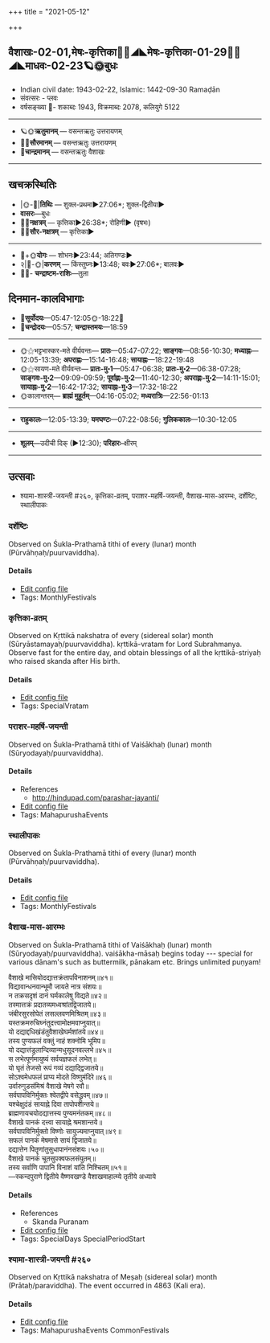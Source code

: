 +++
title = "2021-05-12"

+++
## वैशाखः-02-01,मेषः-कृत्तिका🌛🌌◢◣मेषः-कृत्तिका-01-29🌌🌞◢◣माधवः-02-23🪐🌞बुधः
- Indian civil date: 1943-02-22, Islamic: 1442-09-30 Ramaḍān
- संवत्सरः - प्लवः
- वर्षसङ्ख्या 🌛- शकाब्दः 1943, विक्रमाब्दः 2078, कलियुगे 5122
___________________
- 🪐🌞**ऋतुमानम्** — वसन्तऋतुः उत्तरायणम्
- 🌌🌞**सौरमानम्** — वसन्तऋतुः उत्तरायणम्
- 🌛**चान्द्रमानम्** — वसन्तऋतुः वैशाखः
___________________


## खचक्रस्थितिः
- |🌞-🌛|**तिथिः** — शुक्ल-प्रथमा►27:06*; शुक्ल-द्वितीया►  
- **वासरः**—बुधः  
- 🌌🌛**नक्षत्रम्** — कृत्तिका►26:38*; रोहिणी► (वृषभः)  
- 🌌🌞**सौर-नक्षत्रम्** — कृत्तिका►  
___________________
- 🌛+🌞**योगः** — शोभनः►23:44; अतिगण्डः►  
- २|🌛-🌞|**करणम्** — किंस्तुघ्नः►13:48; बवः►27:06*; बालवः►  
- 🌌🌛- **चन्द्राष्टम-राशिः**—तुला  


## दिनमान-कालविभागाः
- 🌅**सूर्योदयः**—05:47-12:05🌞️-18:22🌇  
- 🌛**चन्द्रोदयः**—05:57; **चन्द्रास्तमयः**—18:59  
___________________
- 🌞⚝भट्टभास्कर-मते वीर्यवन्तः— **प्रातः**—05:47-07:22; **साङ्गवः**—08:56-10:30; **मध्याह्नः**—12:05-13:39; **अपराह्णः**—15:14-16:48; **सायाह्नः**—18:22-19:48  
- 🌞⚝सायण-मते वीर्यवन्तः— **प्रातः-मु॰1**—05:47-06:38; **प्रातः-मु॰2**—06:38-07:28; **साङ्गवः-मु॰2**—09:09-09:59; **पूर्वाह्णः-मु॰2**—11:40-12:30; **अपराह्णः-मु॰2**—14:11-15:01; **सायाह्नः-मु॰2**—16:42-17:32; **सायाह्नः-मु॰3**—17:32-18:22  
- 🌞कालान्तरम्— **ब्राह्मं मुहूर्तम्**—04:16-05:02; **मध्यरात्रिः**—22:56-01:13  
___________________
- **राहुकालः**—12:05-13:39; **यमघण्टः**—07:22-08:56; **गुलिककालः**—10:30-12:05  
___________________
- **शूलम्**—उदीची दिक् (►12:30); **परिहारः**–क्षीरम्  
___________________

## उत्सवाः
- श्यामा-शास्त्री-जयन्ती #२६०, कृत्तिका-व्रतम्, पराशर-महर्षि-जयन्ती, वैशाख-मास-आरम्भः, दर्शेष्टिः, स्थालीपाकः
### दर्शेष्टिः

Observed on Śukla-Prathamā tithi of every (lunar) month (Pūrvāhṇaḥ/puurvaviddha). 

#### Details
- [Edit config file](https://github.com/jyotisham/adyatithi/tree/master/gRhya/general/lunar_month/tithi/00/01/darsheShTiH.toml)
- Tags: MonthlyFestivals


### कृत्तिका-व्रतम्

Observed on Kṛttikā nakshatra of every (sidereal solar) month (Sūryāstamayaḥ/puurvaviddha). kṛttikā-vratam for Lord Subrahmanya. Observe fast for the entire day, and obtain blessings of all the kṛttikā-striyaḥ who raised skanda after His birth.

#### Details
- [Edit config file](https://github.com/jyotisham/adyatithi/tree/master/devatA/kaumAra/sidereal_solar_month/nakshatra/00/03/kRttikA-vratam.toml)
- Tags: SpecialVratam


### पराशर-महर्षि-जयन्ती

Observed on Śukla-Prathamā tithi of Vaiśākhaḥ (lunar) month (Sūryodayaḥ/puurvaviddha). 

#### Details
- References
  - http://hindupad.com/parashar-jayanti/
- [Edit config file](https://github.com/jyotisham/adyatithi/tree/master/mahApuruSha/RShi/lunar_month/tithi/02/01/parAzara~maharSi~jayantI.toml)
- Tags: MahapurushaEvents


### स्थालीपाकः

Observed on Śukla-Prathamā tithi of every (lunar) month (Pūrvāhṇaḥ/puurvaviddha). 

#### Details
- [Edit config file](https://github.com/jyotisham/adyatithi/tree/master/gRhya/general/lunar_month/tithi/00/01/sthAlIpAkaH_1.toml)
- Tags: MonthlyFestivals


### वैशाख-मास-आरम्भः

Observed on Śukla-Prathamā tithi of Vaiśākhaḥ (lunar) month (Sūryodayaḥ/puurvaviddha). vaiśākha-māsaḥ begins today --- special for various dānam's such as buttermilk, pānakam etc. Brings unlimited puṇyam!

वैशाखे मासियोदद्यात्तक्रंतापविनाशनम्॥४१॥  
विद्यावान्धनवान्भूमौ जायते नात्र संशयः॥  
न तक्रसदृशं दानं घर्मकालेषु विद्यते॥४२॥  
तस्मात्तक्रं प्रदातव्यमध्वश्रांतद्विजातये॥  
जंबीरसुरसोपेतं लसल्लवणमिश्रितम्॥४३॥  
यस्तक्रमरुचिघ्नंतुदत्त्वामोक्षमवाप्नुयात्॥  
यो दद्याद्दधिखंडंतुवैशाखेघर्मशांतये॥४४॥  
तस्य पुण्यफलं वक्तुं नाहं शक्नोमि भूमिप॥  
यो दद्यात्तंडुलान्दिव्यान्मधुसूदनवल्लभे॥४५॥  
स लभेत्पूर्णमायुष्यं सर्वयज्ञफलं लभेत्॥  
यो घृतं तेजसो रूपं गव्यं दद्याद्द्विजातये॥  
सोऽश्वमेधफलं प्राप्य मोदते विष्णुमंदिरे॥४६॥  
उर्वारुगुडसंमिश्रं वैशाखे मेषगे रवौ॥  
सर्वपापविनिर्मुक्तः श्वेतद्वीपे वसेद्ध्रुवम्॥४७॥  
यश्चेक्षुदंडं सायाह्ने दिवा तापोपशान्तये॥  
ब्राह्मणायचयोदद्यात्तस्य पुण्यमनंतकम्॥४८॥  
वैशाखे पानकं दत्त्वा सायाह्ने श्रमशान्तये॥  
सर्वपापविनिर्मुक्तो विष्णोः सायुज्यमाप्नुयात्॥४९॥  
सफलं पानकं मेषमासे सायं द्विजातये॥  
दद्यात्तेन पितॄणांतुसुधापानंनसंशयः।५०॥  
वैशाखे पानकं चूतसुपक्वफलसंयुतम्॥  
तस्य सर्वाणि पापानि विनाशं यांति निश्चितम्॥५१॥  
—स्कन्दपुराणे द्वितीये वैष्णवखण्डे वैशाखमाहात्म्ये तृतीये अध्याये



#### Details
- References
  - Skanda Puranam
- [Edit config file](https://github.com/jyotisham/adyatithi/tree/master/time_focus/misc/lunar_month/tithi/02/01/vaizAkha-mAsa-ArambhaH.toml)
- Tags: SpecialDays SpecialPeriodStart


### श्यामा-शास्त्री-जयन्ती #२६०

Observed on Kṛttikā nakshatra of Meṣaḥ (sidereal solar) month (Prātaḥ/paraviddha). The event occurred in 4863 (Kali era).  


#### Details
- [Edit config file](https://github.com/jyotisham/adyatithi/tree/master/mahApuruSha/sangIta-kRt/sidereal_solar_month/nakshatra/01/03/zyAmA~zAstrI~jayantI.toml)
- Tags: MahapurushaEvents CommonFestivals


